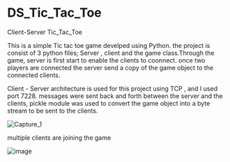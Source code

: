 # DS_Tic_Tac_Toe
Client-Server Tic_Tac_Toe

This is a simple Tic tac toe game develped using Python. the project is consist of 3 python files; Server , client and the game class.Through the game, server is first start to enable the clients to coonnect. once two players are connected the server send a copy of the game object to the connected clients.

Client - Server architecture is used for this project using TCP , and I used port 7228. messages were sent back and forth between the server and the clients, pickle module was used to convert the game object into a byte stream to be sent to the clients.

![Capture_1](https://user-images.githubusercontent.com/98700556/224834807-8acd881f-44b4-426e-8065-5a5d1c4140ab.PNG)

multiple clients are joining the game

![image](https://user-images.githubusercontent.com/98700556/224835798-15d0edbc-e6a8-4652-872d-75b1bc4bb642.png)
